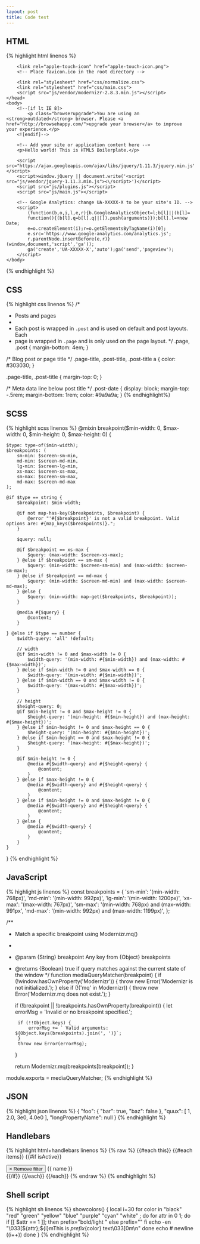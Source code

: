 ```yaml
---
layout: post
title: Code test
---
```


## HTML

{% highlight html linenos %}
<!doctype html>
<html class="no-js" lang="">
    <head>
        <meta charset="utf-8">
        <meta http-equiv="x-ua-compatible" content="ie=edge">
        <title></title>
        <meta name="description" content="">
        <meta name="viewport" content="width=device-width, initial-scale=1">

        <link rel="apple-touch-icon" href="apple-touch-icon.png">
        <!-- Place favicon.ico in the root directory -->

        <link rel="stylesheet" href="css/normalize.css">
        <link rel="stylesheet" href="css/main.css">
        <script src="js/vendor/modernizr-2.8.3.min.js"></script>
    </head>
    <body>
        <!--[if lt IE 8]>
            <p class="browserupgrade">You are using an <strong>outdated</strong> browser. Please <a href="http://browsehappy.com/">upgrade your browser</a> to improve your experience.</p>
        <![endif]-->

        <!-- Add your site or application content here -->
        <p>Hello world! This is HTML5 Boilerplate.</p>

        <script src="https://ajax.googleapis.com/ajax/libs/jquery/1.11.3/jquery.min.js"></script>
        <script>window.jQuery || document.write('<script src="js/vendor/jquery-1.11.3.min.js"><\/script>')</script>
        <script src="js/plugins.js"></script>
        <script src="js/main.js"></script>

        <!-- Google Analytics: change UA-XXXXX-X to be your site's ID. -->
        <script>
            (function(b,o,i,l,e,r){b.GoogleAnalyticsObject=l;b[l]||(b[l]=
            function(){(b[l].q=b[l].q||[]).push(arguments)});b[l].l=+new Date;
            e=o.createElement(i);r=o.getElementsByTagName(i)[0];
            e.src='https://www.google-analytics.com/analytics.js';
            r.parentNode.insertBefore(e,r)}(window,document,'script','ga'));
            ga('create','UA-XXXXX-X','auto');ga('send','pageview');
        </script>
    </body>
</html>
{% endhighlight %}


## CSS

{% highlight css linenos %}
/*
 * Posts and pages
 *
 * Each post is wrapped in `.post` and is used on default and post layouts. Each
 * page is wrapped in `.page` and is only used on the page layout.
 */
.page,
.post {
  margin-bottom: 4em;
}

/* Blog post or page title */
.page-title,
.post-title,
.post-title a {
  color: #303030;
}

.page-title,
.post-title {
  margin-top: 0;
}

/* Meta data line below post title */
.post-date {
  display: block;
  margin-top: -.5rem;
  margin-bottom: 1rem;
  color: #9a9a9a;
}
{% endhighlight%}


## SCSS

{% highlight scss linenos %}
@mixin breakpoint($min-width: 0, $max-width: 0, $min-height: 0, $max-height: 0) {

    $type: type-of($min-width);
    $breakpoints: (
        sm-min: $screen-sm-min,
        md-min: $screen-md-min,
        lg-min: $screen-lg-min,
        xs-max: $screen-xs-max,
        sm-max: $screen-sm-max,
        md-max: $screen-md-max
    );

    @if $type == string {
        $breakpoint: $min-width;

        @if not map-has-key($breakpoints, $breakpoint) {
            @error "'#{$breakpoint}' is not a valid breakpoint. Valid options are: #{map_keys($breakpoints)}.";
        }

        $query: null;

        @if $breakpoint == xs-max {
            $query: (max-width: $screen-xs-max);
        } @else if $breakpoint == sm-max {
            $query: (min-width: $screen-sm-min) and (max-width: $screen-sm-max);
        } @else if $breakpoint == md-max {
            $query: (min-width: $screen-md-min) and (max-width: $screen-md-max);
        } @else {
            $query: (min-width: map-get($breakpoints, $breakpoint));
        }

        @media #{$query} {
            @content;
        }

    } @else if $type == number {
        $width-query: 'all' !default;

        // width
        @if $min-width != 0 and $max-width != 0 {
            $width-query: '(min-width: #{$min-width}) and (max-width: #{$max-width})';
        } @else if $min-width != 0 and $max-width == 0 {
            $width-query: '(min-width: #{$min-width})';
        } @else if $min-width == 0 and $max-width != 0 {
            $width-query: '(max-width: #{$max-width})';
        }

        // height
        $height-query: 0;
        @if $min-height != 0 and $max-height != 0 {
            $height-query: '(min-height: #{$min-height}) and (max-height: #{$max-height})';
        } @else if $min-height != 0 and $max-height == 0 {
            $height-query: '(min-height: #{$min-height})';
        } @else if $min-height == 0 and $max-height != 0 {
            $height-query: '(max-height: #{$max-height})';
        }

        @if $min-height != 0 {
            @media #{$width-query} and #{$height-query} {
                @content;
            }
        } @else if $max-height != 0 {
            @media #{$width-query} and #{$height-query} {
                @content;
            }
        } @else if $min-height != 0 and $max-height != 0 {
            @media #{$width-query} and #{$height-query} {
                @content;
            }
        } @else {
            @media #{$width-query} {
                @content;
            }
        }
    }
}
{% endhighlight %}


## JavaScript

{% highlight js linenos %}
const breakpoints = {
    'sm-min': '(min-width: 768px)',
    'md-min': '(min-width: 992px)',
    'lg-min': '(min-width: 1200px)',
    'xs-max': '(max-width: 767px)',
    'sm-max': '(min-width: 768px) and (max-width: 991px',
    'md-max': '(min-width: 992px) and (max-width: 1199px)',
};

/**
 * Match a specific breakpoint using Modernizr.mq()
 *
 * @param   {String}  breakpoint Any key from {Object} breakpoints
 * @returns {Boolean} true if query matches against the current state of the window
 */
function mediaQueryMatcher(breakpoint) {
    if (!window.hasOwnProperty('Modernizr')) {
        throw new Error('Modernizr is not initialized.');
    } else if (!('mq' in Modernizr)) {
        throw new Error('Modernizr.mq does not exist.');
    }

    if (!breakpoint || !breakpoints.hasOwnProperty(breakpoint)) {
        let errorMsg = 'Invalid or no breakpoint specified.';

        if (!!Object.keys) {
            errorMsg += ` Valid arguments: ${Object.keys(breakpoints).join(', ')}`;
        }
        throw new Error(errorMsg);
    }

    return Modernizr.mq(breakpoints[breakpoint]);
}

module.exports = mediaQueryMatcher;
{% endhighlight %}


## JSON

{% highlight json linenos %}
{
  "foo": {
    "bar": true,
    "baz": false
  },
  "quux": [
    1,
    2.0,
    3e0,
    4.0e0
  ],
  "longPropertyName": null
}
{% endhighlight %}


## Handlebars

{% highlight html+handlebars linenos %}
{% raw %}
{{#each this}}
    {{#each items}}
        {{#if isActive}}
            <div class="{{ ../../id }} {{ id }} alert alert-info alert-dismissible fade in">
                <button type="button" class="close" data-dismiss="alert" data-remove="{{ id }}">
                    <span aria-hidden="true">&times;</span>
                    <span class="sr-only">Remove filter</span>
                </button>
                <span>{{ name }}</span>
            </div>
        {{/if}}
    {{/each}}
{{/each}}
{% endraw %}
{% endhighlight %}


## Shell script

{% highlight sh linenos %}
showcolors() {
    local i=30
    for color in "black" "red" "green" "yellow" "blue" "purple" "cyan" "white" ; do
        for attr in 0 1; do
            if [[ $attr == 1 ]]; then
                prefix="bold/light "
            else
                prefix=""
            fi
            echo -en "\033[${attr};${i}mThis is ${prefix}${color} text\033[0m\n"
        done
        echo # newline
        ((i++))
    done
}
{% endhighlight %}
